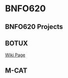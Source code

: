 BNFO620
=======

BNFO620 Projects 
----------------

BOTUX
------
[Wiki Page](https://github.com/nisheth/BNFO620/wiki/OTU-Project)

M-CAT
-----
